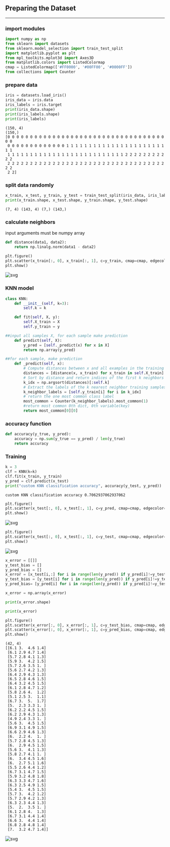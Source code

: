 ## Preparing the Dataset
___
### import modules


```python
import numpy as np
from sklearn import datasets
from sklearn.model_selection import train_test_split
import matplotlib.pyplot as plt
from mpl_toolkits.mplot3d import Axes3D
from matplotlib.colors import ListedColormap
cmap = ListedColormap(['#FF0000', '#00FF00', '#0000FF'])
from collections import Counter
```

### prepare data


```python
iris = datasets.load_iris()
iris_data = iris.data
iris_labels = iris.target
print(iris_data.shape)
print(iris_labels.shape)
print(iris_labels)
```

    (150, 4)
    (150,)
    [0 0 0 0 0 0 0 0 0 0 0 0 0 0 0 0 0 0 0 0 0 0 0 0 0 0 0 0 0 0 0 0 0 0 0 0 0
     0 0 0 0 0 0 0 0 0 0 0 0 0 1 1 1 1 1 1 1 1 1 1 1 1 1 1 1 1 1 1 1 1 1 1 1 1
     1 1 1 1 1 1 1 1 1 1 1 1 1 1 1 1 1 1 1 1 1 1 1 1 1 1 2 2 2 2 2 2 2 2 2 2 2
     2 2 2 2 2 2 2 2 2 2 2 2 2 2 2 2 2 2 2 2 2 2 2 2 2 2 2 2 2 2 2 2 2 2 2 2 2
     2 2]


### split data randomly


```python
x_train, x_test, y_train, y_test = train_test_split(iris_data, iris_labels, test_size = 0.95, random_state = 1234)
print(x_train.shape, x_test.shape, y_train.shape, y_test.shape)
```

    (7, 4) (143, 4) (7,) (143,)


### calculate neighbors
input arguments must be numpy array


```python
def distance(data1, data2):
    return np.linalg.norm(data1 - data2)
```


```python
plt.figure()
plt.scatter(x_train[:, 0], x_train[:, 1], c=y_train, cmap=cmap, edgecolor='k', s=20)
plt.show()
```


    
![svg](knn_from_scratch_files/knn_from_scratch_8_0.svg)
    


### KNN model


```python
class KNN:
    def __init__(self, k=3):
        self.k = k

    def fit(self, X, y):
        self.X_train = X
        self.y_train = y

##input all samples X, for each sample make prediction
    def predict(self, X):
        y_pred = [self._predict(x) for x in X]
        return np.array(y_pred)

##for each sample, make prediction
    def _predict(self, x):
        # Compute distances between x and all examples in the training set
        distances = [distance(x, x_train) for x_train in self.X_train]
        # Sort by distance and return indices of the first k neighbors
        k_idx = np.argsort(distances)[:self.k]
        # Extract the labels of the k nearest neighbor training samples
        k_neighbor_labels = [self.y_train[i] for i in k_idx]  
        # return the one most common class label
        most_common = Counter(k_neighbor_labels).most_common(1)
        #return most common 0th dict, 0th variable(key)
        return most_common[0][0] 
```

### accuracy function


```python
def accuracy(y_true, y_pred):
    accuracy = np.sum(y_true == y_pred) / len(y_true)
    return accuracy
```

### Training


```python
k = 3
clf = KNN(k=k)
clf.fit(x_train, y_train)
y_pred = clf.predict(x_test)
print("custom KNN classification accuracy", accuracy(y_test, y_pred))
```

    custom KNN classification accuracy 0.7062937062937062



```python
plt.figure()
plt.scatter(x_test[:, 0], x_test[:, 1], c=y_pred, cmap=cmap, edgecolor='k', s=20)
plt.show()
```


    
![svg](knn_from_scratch_files/knn_from_scratch_15_0.svg)
    



```python
plt.figure()
plt.scatter(x_test[:, 0], x_test[:, 1], c=y_test, cmap=cmap, edgecolor='k', s=20)
plt.show()
```


    
![svg](knn_from_scratch_files/knn_from_scratch_16_0.svg)
    



```python
x_error = [[]]
y_test_bias = []
y_pred_bias = []
x_error = [x_test[i,:] for i in range(len(y_pred)) if y_pred[i]!=y_test[i] ]
y_test_bias = [y_test[i] for i in range(len(y_pred)) if y_pred[i]!=y_test[i] ]
y_pred_bias= [y_pred[i] for i in range(len(y_pred)) if y_pred[i]!=y_test[i] ]

x_error = np.array(x_error)

print(x_error.shape)

print(x_error)

plt.figure()
plt.scatter(x_error[:, 0], x_error[:, 1], c=y_test_bias, cmap=cmap, edgecolor='k', s=20)
plt.scatter(x_error[:, 0], x_error[:, 1], c=y_pred_bias, cmap=cmap, edgecolor='k', s=10)
plt.show()
```

    (42, 4)
    [[6.1 3.  4.6 1.4]
     [6.1 2.9 4.7 1.4]
     [5.7 2.8 4.1 1.3]
     [5.9 3.  4.2 1.5]
     [5.7 2.6 3.5 1. ]
     [5.6 2.7 4.2 1.3]
     [6.4 2.9 4.3 1.3]
     [6.5 2.8 4.6 1.5]
     [6.4 3.2 4.5 1.5]
     [6.1 2.8 4.7 1.2]
     [5.8 2.6 4.  1.2]
     [5.1 2.5 3.  1.1]
     [6.7 3.  5.  1.7]
     [5.  2.3 3.3 1. ]
     [6.2 2.2 4.5 1.5]
     [6.2 2.9 4.3 1.3]
     [4.9 2.4 3.3 1. ]
     [5.6 3.  4.5 1.5]
     [6.9 3.1 4.9 1.5]
     [6.6 2.9 4.6 1.3]
     [6.  2.2 4.  1. ]
     [5.7 2.8 4.5 1.3]
     [6.  2.9 4.5 1.5]
     [5.6 3.  4.1 1.3]
     [5.8 2.7 4.1 1. ]
     [6.  3.4 4.5 1.6]
     [6.  2.7 5.1 1.6]
     [5.5 2.6 4.4 1.2]
     [6.7 3.1 4.7 1.5]
     [5.9 3.2 4.8 1.8]
     [6.3 3.3 4.7 1.6]
     [6.3 2.5 4.9 1.5]
     [5.4 3.  4.5 1.5]
     [5.7 3.  4.2 1.2]
     [5.7 2.9 4.2 1.3]
     [6.3 2.3 4.4 1.3]
     [5.  2.  3.5 1. ]
     [6.1 2.8 4.  1.3]
     [6.7 3.1 4.4 1.4]
     [6.6 3.  4.4 1.4]
     [6.8 2.8 4.8 1.4]
     [7.  3.2 4.7 1.4]]



    
![svg](knn_from_scratch_files/knn_from_scratch_17_1.svg)
    



```python

```
